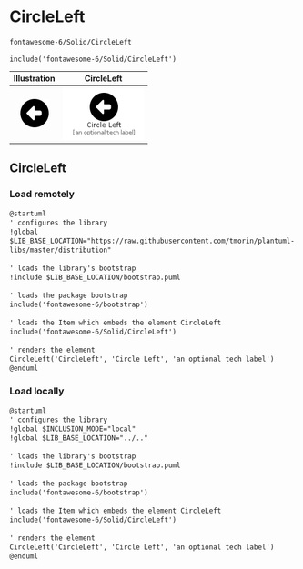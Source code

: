# CircleLeft


```text
fontawesome-6/Solid/CircleLeft
```

```text
include('fontawesome-6/Solid/CircleLeft')
```



| Illustration | CircleLeft |
| :---: | :---: |
| ![illustration for Illustration](../../fontawesome-6/Solid/CircleLeft.png) | ![illustration for CircleLeft](../../fontawesome-6/Solid/CircleLeft.Local.png) |




## CircleLeft

### Load remotely
```plantuml
@startuml
' configures the library
!global $LIB_BASE_LOCATION="https://raw.githubusercontent.com/tmorin/plantuml-libs/master/distribution"

' loads the library's bootstrap
!include $LIB_BASE_LOCATION/bootstrap.puml

' loads the package bootstrap
include('fontawesome-6/bootstrap')

' loads the Item which embeds the element CircleLeft
include('fontawesome-6/Solid/CircleLeft')

' renders the element
CircleLeft('CircleLeft', 'Circle Left', 'an optional tech label')
@enduml
```

### Load locally
```plantuml
@startuml
' configures the library
!global $INCLUSION_MODE="local"
!global $LIB_BASE_LOCATION="../.."

' loads the library's bootstrap
!include $LIB_BASE_LOCATION/bootstrap.puml

' loads the package bootstrap
include('fontawesome-6/bootstrap')

' loads the Item which embeds the element CircleLeft
include('fontawesome-6/Solid/CircleLeft')

' renders the element
CircleLeft('CircleLeft', 'Circle Left', 'an optional tech label')
@enduml
```

